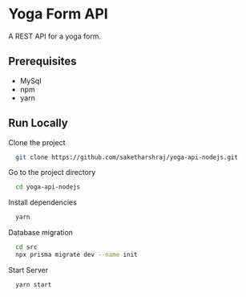 
# Yoga Form API

A REST API for a yoga form.


## Prerequisites

- MySql
- npm
- yarn


## Run Locally

Clone the project

```bash
  git clone https://github.com/saketharshraj/yoga-api-nodejs.git
```

Go to the project directory

```bash
  cd yoga-api-nodejs
```

Install dependencies

```bash
  yarn
```

Database migration

```bash
  cd src
  npx prisma migrate dev --name init
```

Start Server

```bash
  yarn start
```
